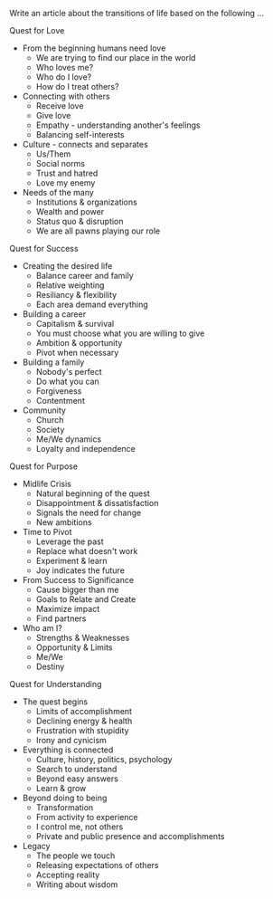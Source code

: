 Write an article about the transitions of life based on the following ...



Quest for Love

- From the beginning humans need love
    - We are trying to find our place in the world
    - Who loves me?
    - Who do I love?
    - How do I treat others?
- Connecting with others
    - Receive love
    - Give love
    - Empathy - understanding another's feelings
    - Balancing self-interests
- Culture - connects and separates
    - Us/Them
    - Social norms
    - Trust and hatred
    - Love my enemy
- Needs of the many
    - Institutions & organizations
    - Wealth and power
    - Status quo & disruption
    - We are all pawns playing our role


Quest for Success

- Creating the desired life
    - Balance career and family
    - Relative weighting
    - Resiliancy & flexibility
    - Each area demand everything
- Building a career
    - Capitalism & survival
    - You must choose what you are willing to give
    - Ambition & opportunity
    - Pivot when necessary
- Building a family
    - Nobody's perfect
    - Do what you can
    - Forgiveness
    - Contentment
- Community
    - Church
    - Society
    - Me/We dynamics
    - Loyalty and independence


Quest for Purpose

- Midlife Crisis
    - Natural beginning of the quest
    - Disappointment & dissatisfaction
    - Signals the need for change
    - New ambitions
- Time to Pivot
    - Leverage the past
    - Replace what doesn't work
    - Experiment & learn
    - Joy indicates the future
- From Success to Significance
    - Cause bigger than me
    - Goals to Relate and Create
    - Maximize impact
    - Find partners
- Who am I?
    - Strengths & Weaknesses
    - Opportunity & Limits
    - Me/We
    - Destiny


Quest for Understanding

- The quest begins
    - Limits of accomplishment
    - Declining energy & health
    - Frustration with stupidity
    - Irony and cynicism
- Everything is connected
    - Culture, history, politics, psychology
    - Search to understand
    - Beyond easy answers
    - Learn & grow
- Beyond doing to being
    - Transformation
    - From activity to experience
    - I control me, not others
    - Private and public presence and accomplishments
- Legacy
    - The people we touch
    - Releasing expectations of others
    - Accepting reality
    - Writing about wisdom